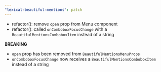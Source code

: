 ```yaml
---
"lexical-beautiful-mentions": patch
---
```


- refactor(): remove `open` prop from Menu component
- refactor(): called `onComboboxFocusChange` with a `BeautifulMentionsComboboxItem` instead of a string

**BREAKING**
- `open` prop has been removed from `BeautifulMentionsMenuProps`
- `onComboboxFocusChange` now receives a `BeautifulMentionsComboboxItem` instead of a string
